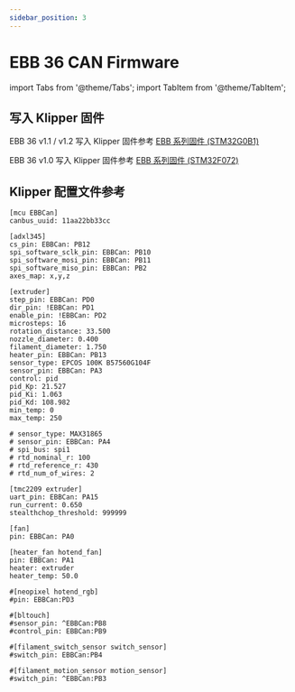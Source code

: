 ```yaml
---
sidebar_position: 3
---
```


# EBB 36 CAN Firmware

<!-- import lib start -->

import Tabs from '@theme/Tabs';
import TabItem from '@theme/TabItem';

<!-- import lib end -->

## 写入 Klipper 固件

EBB 36 v1.1 / v1.2 写入 Klipper 固件参考 [EBB 系列固件 (STM32G0B1)](../ebb-firmware-g0b1.md)

EBB 36 v1.0 写入 Klipper 固件参考 [EBB 系列固件 (STM32F072)](../ebb-firmware-f072.md)

## Klipper 配置文件参考

``` klipper_cfg title="printer.cfg"
[mcu EBBCan]
canbus_uuid: 11aa22bb33cc

[adxl345]
cs_pin: EBBCan: PB12
spi_software_sclk_pin: EBBCan: PB10
spi_software_mosi_pin: EBBCan: PB11
spi_software_miso_pin: EBBCan: PB2
axes_map: x,y,z

[extruder]
step_pin: EBBCan: PD0
dir_pin: !EBBCan: PD1
enable_pin: !EBBCan: PD2
microsteps: 16
rotation_distance: 33.500
nozzle_diameter: 0.400
filament_diameter: 1.750
heater_pin: EBBCan: PB13
sensor_type: EPCOS 100K B57560G104F
sensor_pin: EBBCan: PA3
control: pid
pid_Kp: 21.527
pid_Ki: 1.063
pid_Kd: 108.982
min_temp: 0
max_temp: 250

# sensor_type: MAX31865
# sensor_pin: EBBCan: PA4
# spi_bus: spi1
# rtd_nominal_r: 100
# rtd_reference_r: 430
# rtd_num_of_wires: 2

[tmc2209 extruder]
uart_pin: EBBCan: PA15
run_current: 0.650
stealthchop_threshold: 999999

[fan]
pin: EBBCan: PA0

[heater_fan hotend_fan]
pin: EBBCan: PA1
heater: extruder
heater_temp: 50.0

#[neopixel hotend_rgb]
#pin: EBBCan:PD3

#[bltouch]
#sensor_pin: ^EBBCan:PB8
#control_pin: EBBCan:PB9

#[filament_switch_sensor switch_sensor]
#switch_pin: EBBCan:PB4

#[filament_motion_sensor motion_sensor]
#switch_pin: ^EBBCan:PB3

```
